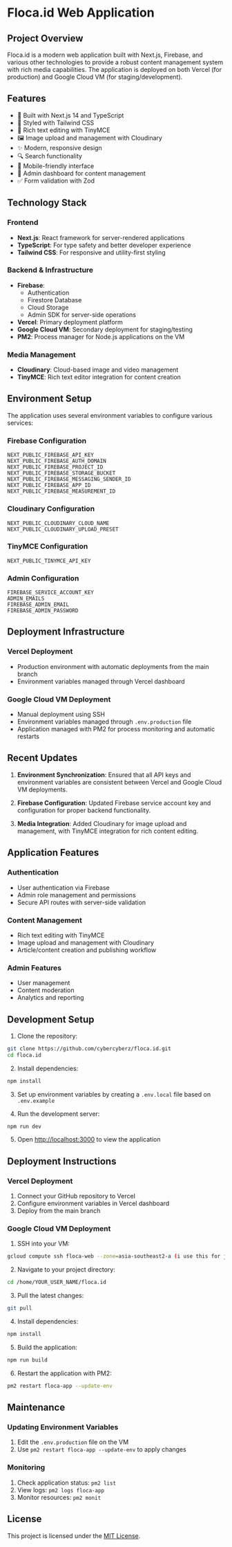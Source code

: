 # Floca.id Web Application

## Project Overview

Floca.id is a modern web application built with Next.js, Firebase, and various other technologies to provide a robust content management system with rich media capabilities. The application is deployed on both Vercel (for production) and Google Cloud VM (for staging/development).

## Features

- 🚀 Built with Next.js 14 and TypeScript
- 💅 Styled with Tailwind CSS
- 📝 Rich text editing with TinyMCE
- 🖼️ Image upload and management with Cloudinary
- ✨ Modern, responsive design
- 🔍 Search functionality
- 📱 Mobile-friendly interface
- 🔐 Admin dashboard for content management
- ✅ Form validation with Zod

## Technology Stack

### Frontend
- **Next.js**: React framework for server-rendered applications
- **TypeScript**: For type safety and better developer experience
- **Tailwind CSS**: For responsive and utility-first styling

### Backend & Infrastructure
- **Firebase**: 
  - Authentication
  - Firestore Database
  - Cloud Storage
  - Admin SDK for server-side operations
- **Vercel**: Primary deployment platform
- **Google Cloud VM**: Secondary deployment for staging/testing
- **PM2**: Process manager for Node.js applications on the VM

### Media Management
- **Cloudinary**: Cloud-based image and video management
- **TinyMCE**: Rich text editor integration for content creation

## Environment Setup

The application uses several environment variables to configure various services:

### Firebase Configuration
```
NEXT_PUBLIC_FIREBASE_API_KEY
NEXT_PUBLIC_FIREBASE_AUTH_DOMAIN
NEXT_PUBLIC_FIREBASE_PROJECT_ID
NEXT_PUBLIC_FIREBASE_STORAGE_BUCKET
NEXT_PUBLIC_FIREBASE_MESSAGING_SENDER_ID
NEXT_PUBLIC_FIREBASE_APP_ID
NEXT_PUBLIC_FIREBASE_MEASUREMENT_ID
```

### Cloudinary Configuration
```
NEXT_PUBLIC_CLOUDINARY_CLOUD_NAME
NEXT_PUBLIC_CLOUDINARY_UPLOAD_PRESET
```

### TinyMCE Configuration
```
NEXT_PUBLIC_TINYMCE_API_KEY
```

### Admin Configuration
```
FIREBASE_SERVICE_ACCOUNT_KEY
ADMIN_EMAILS
FIREBASE_ADMIN_EMAIL
FIREBASE_ADMIN_PASSWORD
```

## Deployment Infrastructure

### Vercel Deployment
- Production environment with automatic deployments from the main branch
- Environment variables managed through Vercel dashboard

### Google Cloud VM Deployment
- Manual deployment using SSH
- Environment variables managed through `.env.production` file
- Application managed with PM2 for process monitoring and automatic restarts

## Recent Updates

1. **Environment Synchronization**: Ensured that all API keys and environment variables are consistent between Vercel and Google Cloud VM deployments.
   
2. **Firebase Configuration**: Updated Firebase service account key and configuration for proper backend functionality.

3. **Media Integration**: Added Cloudinary for image upload and management, with TinyMCE integration for rich content editing.

## Application Features

### Authentication
- User authentication via Firebase
- Admin role management and permissions
- Secure API routes with server-side validation

### Content Management
- Rich text editing with TinyMCE
- Image upload and management with Cloudinary
- Article/content creation and publishing workflow

### Admin Features
- User management
- Content moderation
- Analytics and reporting

## Development Setup

1. Clone the repository:
```bash
git clone https://github.com/cybercyberz/floca.id.git
cd floca.id
```

2. Install dependencies:
```bash
npm install
```

3. Set up environment variables by creating a `.env.local` file based on `.env.example`

4. Run the development server:
```bash
npm run dev
```

5. Open [http://localhost:3000](http://localhost:3000) to view the application

## Deployment Instructions

### Vercel Deployment
1. Connect your GitHub repository to Vercel
2. Configure environment variables in Vercel dashboard
3. Deploy from the main branch

### Google Cloud VM Deployment
1. SSH into your VM:
```bash
gcloud compute ssh floca-web --zone=asia-southeast2-a (i use this for jakarta server)
```

2. Navigate to your project directory:
```bash
cd /home/YOUR_USER_NAME/floca.id
```

3. Pull the latest changes:
```bash
git pull
```

4. Install dependencies:
```bash
npm install
```

5. Build the application:
```bash
npm run build
```

6. Restart the application with PM2:
```bash
pm2 restart floca-app --update-env
```

## Maintenance

### Updating Environment Variables
1. Edit the `.env.production` file on the VM
2. Use `pm2 restart floca-app --update-env` to apply changes

### Monitoring
1. Check application status: `pm2 list`
2. View logs: `pm2 logs floca-app`
3. Monitor resources: `pm2 monit`

## License

This project is licensed under the [MIT License](LICENSE).
